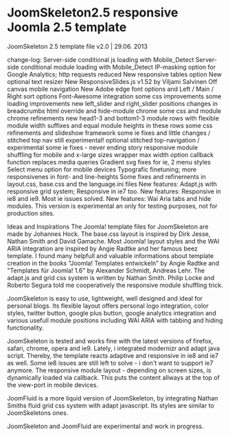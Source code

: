 JoomSkeleton2.5
responsive Joomla 2.5 template
===============
JoomSkeleton 2.5 template file v2.0 | 29.06. 2013

change-log:
Server-side conditional js loading with Mobile_Detect
Server-side conditional module loading with Mobile_Detect
IP-masking option for Google Analytics; http requests reduced
New responsive tables option
New optional text resizer
New ResponsiveSlides.js v1.52 by Viljami Salvinen
Off canvas mobile navigation
New Adobe edge font options and
Left / Main / Right sort options
Font-Awesome integration
some css improvements
some loading improvements
new left_slider and right_slider positions
changes in breadcrumbs html override and hide-module chrome
some css and module chrome refinements
new head1-3 and bottom1-3 module rows with flexible module width suffixes and
equal module heights in these rows
some css refinements and slideshow framework
some ie fixes and little changes / stitched top nav still experimental!
optional stitched top-navigation / experimental
some ie fixes - never ending story
responsive module shuffling for mobile and x-large sizes
wrapper max width option
callback function replaces media queries
Gradient svg fixes for ie, 2 menu styles
Select menu option for mobile devices
Typografic finetuning; more responsivenes in font- and line-heights
Some fixes and refinements in layout.css, base.css and the language.ini files
New features: Adapt.js with responsive grid system; Responsive in ie7 too.
New features: Responsive in ie8 and ie9. Most ie issues solved.
New features: Wai Aria tabs and hide modules.
This version is experimental an only for testing purposes, not for production sites.


Ideas and Inspirations
The Joomla! template files for JoomSkeleton are made by Johannes Hock. The base.css layout is inspired by Dirk Jesse, Nathan Smith and David Gamache. Most Joomla! layout styles and the WAI ARIA integration are inspired by Angie Radtke and her famous beez template. I found many helpfull and valuable informations about template creation in the books "Joomla! Templates entwickeln" by Angie Radtke and "Templates für Joomla! 1.6" by Alexander Schmidt, Andreas Lehr. The adapt.js and grid css system is written by Nathan Smith. Philip Locke and Roberto Segura told me cooperatively the responsive module shuffling trick.

JoomSkeleton is easy to use, lightweight, well designed and ideal for personal blogs. Its flexible layout offers personal logo integration, color styles, twitter button, google plus button, google analytics integration and various usefull module positions including WAI ARIA with tabbing and hiding functionality.

JoomSkeleton is tested and works fine with the latest versions of firefox, safari, chrome, opera and ie9. Lately, i integrated modernizr and adapt java script. Thereby, the template reacts adaptive and responsive in ie8 and ie7 as well. Some ie8 issues are still left to solve - i don't want to support ie7 anymore. The responsive module layout - depending on screen sizes, is dynamically loaded via callback. This puts the content allways at the top of the view-port in mobile devices.

JoomFluid is a more liquid version of JoomSkeleton, by integrating Nathan Smiths fluid grid css system with adapt javascript. Its styles are similar to JoomSkeletons ones.

JoomSkeleton and JoomFluid are experimental and work in progress.
